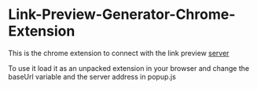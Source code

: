 # Link-Preview-Generator-Chrome-Extension
This is the chrome extension to connect with the link preview [server](https://github.com/shubhamk0027/Link-Preview-Generator) 

To use it load it as an unpacked extension in your browser and change the baseUrl variable and the server address in popup.js
